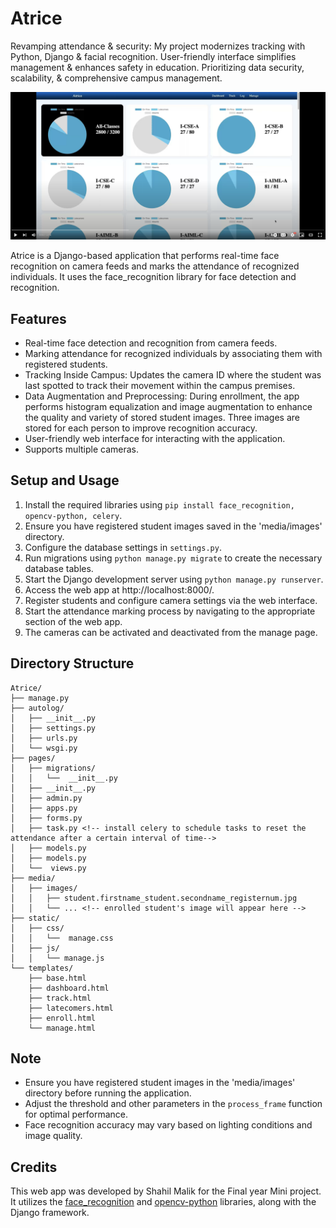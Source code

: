 # Atrice
Revamping attendance &amp; security: My project modernizes tracking with Python, Django &amp; facial recognition. User-friendly interface simplifies management &amp; enhances safety in education. Prioritizing data security, scalability, &amp; comprehensive campus management.

[![Watch the video](https://github.com/shahilmalik/Atrice/blob/main/static/Atrice-Thumbnail.png)](https://youtu.be/watch?v=V7q_osBDt6A)

Atrice is a Django-based application that performs real-time face recognition on camera feeds and marks the attendance of recognized individuals. It uses the face_recognition library for face detection and recognition.

## Features

- Real-time face detection and recognition from camera feeds.
- Marking attendance for recognized individuals by associating them with registered students.
- Tracking Inside Campus: Updates the camera ID where the student was last spotted to track their movement within the campus premises.
- Data Augmentation and Preprocessing: During enrollment, the app performs histogram equalization and image augmentation to enhance the quality and variety of stored student images. Three images are stored for each person to improve recognition accuracy.
- User-friendly web interface for interacting with the application.
- Supports multiple cameras.

## Setup and Usage

1. Install the required libraries using `pip install face_recognition, opencv-python, celery`.
2. Ensure you have registered student images saved in the 'media/images' directory.
3. Configure the database settings in `settings.py`.
4. Run migrations using `python manage.py migrate` to create the necessary database tables.
5. Start the Django development server using `python manage.py runserver`.
6. Access the web app at http://localhost:8000/.
7. Register students and configure camera settings via the web interface.
8. Start the attendance marking process by navigating to the appropriate section of the web app.
9. The cameras can be activated and deactivated from the manage page.

## Directory Structure
```
Atrice/
├── manage.py
├── autolog/
│   ├── __init__.py
│   ├── settings.py
│   ├── urls.py
│   └── wsgi.py
├── pages/
│   ├── migrations/
│   │   └──  __init__.py
│   ├── __init__.py
│   ├── admin.py
│   ├── apps.py
│   ├── forms.py
│   ├── task.py <!-- install celery to schedule tasks to reset the attendance after a certain interval of time-->
│   ├── models.py
│   ├── models.py
│   └──  views.py
├── media/
│   ├── images/
│   │   ├── student.firstname_student.secondname_registernum.jpg
│   │   └── ... <!-- enrolled student's image will appear here -->
├── static/
│   ├── css/
│   │   └──  manage.css
│   ├── js/
│   │   └── manage.js
└── templates/
    ├── base.html
    ├── dashboard.html
    ├── track.html
    ├── latecomers.html
    ├── enroll.html
    └── manage.html
```




## Note

- Ensure you have registered student images in the 'media/images' directory before running the application.
- Adjust the threshold and other parameters in the `process_frame` function for optimal performance.
- Face recognition accuracy may vary based on lighting conditions and image quality.

## Credits

This web app was developed by Shahil Malik for the Final year Mini project. It utilizes the [face_recognition](https://github.com/ageitgey/face_recognition) and [opencv-python](https://github.com/opencv/opencv-python) libraries, along with the Django framework.
